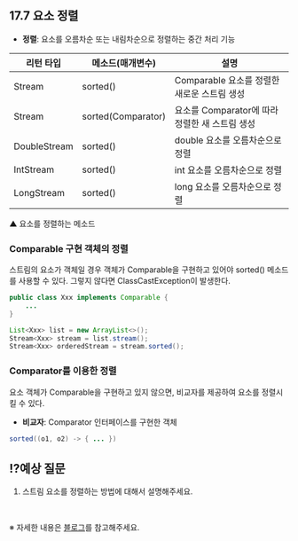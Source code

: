 ## 17.7 요소 정렬

- **정렬**: 요소를 오름차순 또는 내림차순으로 정렬하는 중간 처리 기능

| 리턴 타입  | 메소드(매개변수)  | 설명  |
|---|---|---|
| Stream<T> | sorted() | Comparable 요소를 정렬한 새로운 스트림 생성 |
| Stream | sorted(Comparator<T>) | 요소를 Comparator에 따라 정렬한 새 스트림 생성 |
| DoubleStream | sorted() | double 요소를 오름차순으로 정렬 |
| IntStream | sorted() | int 요소를 오름차순으로 정렬 |
| LongStream | sorted() | long 요소를 오름차순으로 정렬 |

▲ 요소를 정렬하는 메소드

### Comparable 구현 객체의 정렬

스트림의 요소가 객체일 경우 객체가 Comparable을 구현하고 있어야 sorted() 메소드를 사용할 수 있다. 그렇지 않다면 ClassCastException이 발생한다.

```java
public class Xxx implements Comparable {
    ...
}
```

```java
List<Xxx> list = new ArrayList<>();
Stream<Xxx> stream = list.stream();
Stream<Xxx> orderedStream = stream.sorted();
```

### Comparator를 이용한 정렬

요소 객체가 Comparable을 구현하고 있지 않으면, 비교자를 제공하여 요소를 정렬시킬 수 있다.

- **비교자**: Comparator 인터페이스를 구현한 객체

```java
sorted((o1, o2) -> { ... })
```

## ⁉️예상 질문

1. 스트림 요소를 정렬하는 방법에 대해서 설명해주세요.

&nbsp;

※ 자세한 내용은 [블로그](https://mandusitstudy.tistory.com/374)를 참고해주세요.